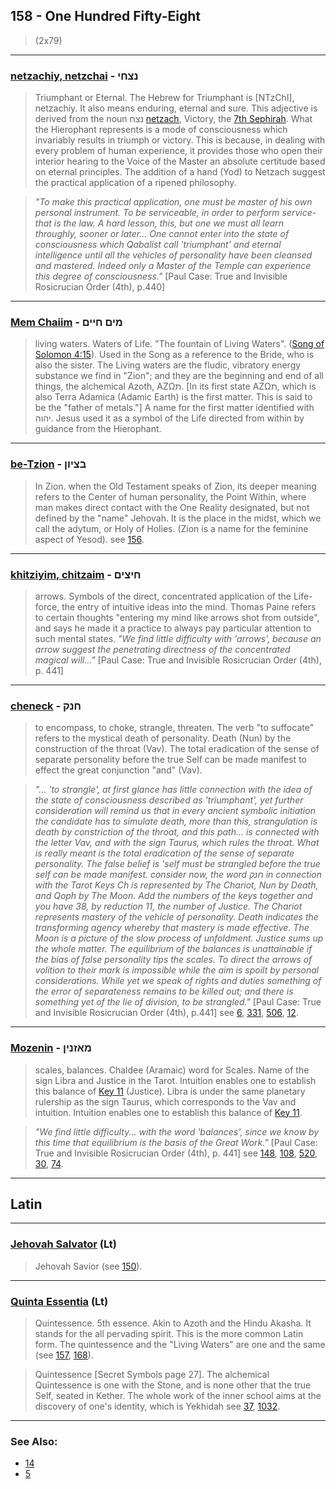 ## 158 - One Hundred Fifty-Eight
> (2x79)

---

### [netzachiy, netzchai](/keys/NTzChI) - נצחי
> Triumphant or Eternal. The Hebrew for Triumphant is [NTzChI], netzachiy. It also means enduring, eternal and sure. This adjective is derived from the noun נצח [netzach](/keys/NTzCh), Victory, the [7th Sephirah](7). What the Hierophant represents is a mode of consciousness which invariably results in triumph or victory. This is because, in dealing with every problem of human experience, it provides those who open their interior hearing to the Voice of the Master an absolute certitude based on eternal principles. The addition of a hand (Yod) to Netzach suggest the practical application of a ripened philosophy.

> *"To make this practical application, one must be master of his own personal instrument. To be serviceable, in order to perform service-that is the law. A hard lesson, this, but one we must all learn throughly, sooner or later... One cannot enter into the state of consciousness which Qabalist call 'triumphant' and eternal intelligence until all the vehicles of personality have been cleansed and mastered. Indeed only a Master of the Temple can experience this degree of consciousness."* [Paul Case: True and Invisible Rosicrucian Order (4th), p.440]

---

### [Mem Chaiim](/keys/MIM.ChIIM) - מים חיים
> living waters. Waters of Life. "The fountain of Living Waters". ([Song of Solomon 4:15](http://biblehub.com/songs/4-15.htm)). Used in the Song as a reference to the Bride, who is also the sister. The Living waters are the fludic, vibratory energy substance we find in "Zion"; and they are the beginning and end of all things, the alchemical Azoth, AZΩת. [In its first state AZΩת, which is also Terra Adamica (Adamic Earth) is the first matter. This is said to be the "father of metals."] A name for the first matter identified with יהוה. Jesus used it as a symbol of the Life directed from within by guidance from the Hierophant.

---

### [be-Tzion](/keys/BTzIVN) - בציון
> In Zion. when the Old Testament speaks of Zion, its deeper meaning refers to the Center of human personality, the Point Within, where man makes direct contact with the One Reality designated, but not defined by the "name" Jehovah. It is the place in the midst, which we call the adytum, or Holy of Holies. (Zion is a name for the feminine aspect of Yesod). see [156](156).

---

### [khitziyim, chitzaim](/keys/ChITzIM) - חיצים
> arrows. Symbols of the direct, concentrated application of the Life-force, the entry of intuitive ideas into the mind. Thomas Paine refers to certain thoughts "entering my mind like arrows shot from outside", and says he made it a practice to always pay particular attention to such mental states. *"We find little difficulty with 'arrows', because an arrow suggest the penetrating directness of the concentrated magical will..."* [Paul Case: True and Invisible Rosicrucian Order (4th), p. 441]

---

### [cheneck](/keys/ChNQ) - חנק
> to encompass, to choke, strangle, threaten. The verb "to suffocate" refers to the mystical death of personality. Death (Nun) by the construction of the throat (Vav). The total eradication of the sense of separate personality before the true Self can be made manifest to effect the great conjunction "and" (Vav).

> *"... 'to strangle', at first glance has little connection with the idea of the state of consciousness described as 'triumphant', yet further consideration will remind us that in every ancient symbolic initiation the candidate has to simulate death, more than this, strangulation is death by constriction of the throat, and this path... is connected with the letter Vav, and with the sign Taurus, which rules the throat. What is really meant is the total eradication of the sense of separate personality. The false belief is 'self must be strangled before the true self can be made manifest. consider now, the word חנק in connection with the Tarot Keys Ch is represented by The Chariot, Nun by Death, and Qoph by The Moon. Add the numbers of the keys together and you have 38, by reduction 11, the number of Justice. The Chariot represents mastery of the vehicle of personality. Death indicates the transforming agency whereby that mastery is made effective. The Moon is a picture of the slow process of unfoldment. Justice sums up the whole matter. The equilibrium of the balances is unattainable if the bias of false personality tips the scales. To direct the arrows of volition to their mark is impossible while the aim is spoilt by personal considerations. While yet we speak of rights and duties something of the error of separateness remains to be killed out; and there is something yet of the lie of division, to be strangled."* [Paul Case: True and Invisible Rosicrucian Order (4th), p.441] see [6](6), [331](331), [506](506), [12](12).

---

### [Mozenin](/keys/MAZNIN) - מאזנין
> scales, balances. Chaldee (Aramaic) word for Scales. Name of the sign Libra and Justice in the Tarot. Intuition enables one to establish this balance of [Key 11](11) (Justice). Libra is under the same planetary rulership as the sign Taurus, which corresponds to the Vav and intuition. Intuition enables one to establish this balance of [Key 11](11).

> *"We find little difficulty... with the word 'balances', since we know by this time that equilibrium is the basis of the Great Work."* [Paul Case: True and Invisible Rosicrucian Order (4th), p. 441] see [148](148), [108](108), [520](520), [30](30), [74](74).

---

## Latin

---

### [Jehovah Salvator](/latin?word=Jehovah+Salvator) (Lt)
> Jehovah Savior (see [150](150)).

---

### [Quinta Essentia](/latin?word=Quinta+Essentia) (Lt)
> Quintessence. 5th essence. Akin to Azoth and the Hindu Akasha. It stands for the all pervading spirit. This is the more common Latin form. The quintessence and the "Living Waters" are one and the same (see [157](157), [168](168)).

> Quintessence [Secret Symbols page 27]. The alchemical Quintessence is one with the Stone, and is none other that the true Self, seated in Kether. The whole work of the inner school aims at the discovery of one's identity, which is Yekhidah see [37](37), [1032](1032).

---

### See Also:

- [14](14)
- [5](5)

